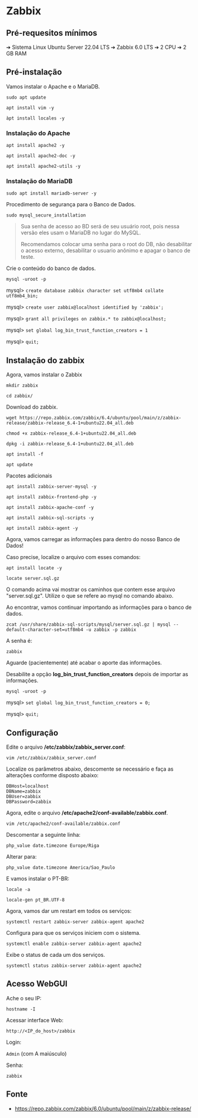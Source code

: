 Zabbix
=====================================================

Pré-requesitos mínimos
-----------------------------

➔ Sistema Linux Ubuntu Server 22.04 LTS
➔ Zabbix 6.0 LTS
➔ 2 CPU
➔ 2 GB RAM

Pré-instalação
-----------------------------

Vamos instalar o Apache e o MariaDB.

`sudo apt update`

`apt install vim -y`

`àpt install locales -y`

### Instalação do Apache

`apt install apache2 -y`

`apt install apache2-doc -y`

`apt install apache2-utils -y`

### Instalação do MariaDB

`sudo apt install mariadb-server -y`

Procedimento de segurança para o Banco de Dados.

`sudo mysql_secure_installation`

> Sua senha de acesso ao BD será de seu usuário root, pois nessa versão eles usam o MariaDB no lugar do MySQL.
>
> Recomendamos colocar uma senha para o root do DB, não desabilitar o acesso externo, desabilitar o usuario anônimo e apagar o banco de teste.

Crie o conteúdo do banco de dados.

`mysql -uroot -p`

mysql> `create database zabbix character set utf8mb4 collate utf8mb4_bin;`

mysql> `create user zabbix@localhost identified by 'zabbix';`

mysql> `grant all privileges on zabbix.* to zabbix@localhost;`

mysql> `set global log_bin_trust_function_creators = 1`

mysql> `quit;`

Instalação do zabbix
-----------------------------

Agora, vamos instalar o Zabbix

`mkdir zabbix`

`cd zabbix/`

Download do zabbix.

`wget https://repo.zabbix.com/zabbix/6.4/ubuntu/pool/main/z/zabbix-release/zabbix-release_6.4-1+ubuntu22.04_all.deb`

`chmod +x zabbix-release_6.4-1+ubuntu22.04_all.deb`

`dpkg -i zabbix-release_6.4-1+ubuntu22.04_all.deb`

`apt install -f`

`apt update`

Pacotes adicionais

`apt install zabbix-server-mysql -y`

`apt install zabbix-frontend-php -y`

`apt install zabbix-apache-conf -y`

`apt install zabbix-sql-scripts -y`

`apt install zabbix-agent -y`

Agora, vamos carregar as informações para dentro do nosso Banco de Dados!

Caso precise, localize o arquivo com esses comandos:

`apt install locate -y`

`locate server.sql.gz`

O comando acima vai mostrar os caminhos que contem esse arquivo "server.sql.gz". Utilize o que se refere ao mysql no comando abaixo.

Ao encontrar, vamos continuar importando as informações para o banco de dados.

`zcat /usr/share/zabbix-sql-scripts/mysql/server.sql.gz | mysql --default-character-set=utf8mb4 -u zabbix -p zabbix`

A senha é:

`zabbix`

Aguarde (pacientemente) até acabar o aporte das informações.

Desabilite a opção **log_bin_trust_function_creators** depois de importar as informações.

`mysql -uroot -p`

mysql> `set global log_bin_trust_function_creators = 0;`

mysql> `quit;`

Configuração
-----------------------------------------

Edite o arquivo **/etc/zabbix/zabbix_server.conf**:

`vim /etc/zabbix/zabbix_server.conf`

Localize os parâmetros abaixo, descomente se necessário e faça as alterações conforme disposto abaixo:

~~~
DBHost=localhost
DBName=zabbix
DBUser=zabbix
DBPassword=zabbix
~~~

Agora, edite o arquivo **/etc/apache2/conf-available/zabbix.conf**.

`vim /etc/apache2/conf-available/zabbix.conf`

Descomentar a seguinte linha:

`php_value date.timezone Europe/Riga`

Alterar para:

`php_value date.timezone America/Sao_Paulo`

E vamos instalar o PT-BR:

`locale -a`

`locale-gen pt_BR.UTF-8`

Agora, vamos dar um restart em todos os serviços:

`systemctl restart zabbix-server zabbix-agent apache2`

Configura para que os serviços iniciem com o sistema.

`systemctl enable zabbix-server zabbix-agent apache2`

Exibe o status de cada um dos serviços.

`systemctl status zabbix-server zabbix-agent apache2`

Acesso WebGUI
------------------------

Ache o seu IP:

`hostname -I`

Acessar interface Web:

`http://<IP_do_host>/zabbix`

Login:

`Admin` (com A maiúsculo)

Senha:

`zabbix`

Fonte
----------------------------------------

* <https://repo.zabbix.com/zabbix/6.0/ubuntu/pool/main/z/zabbix-release/>
